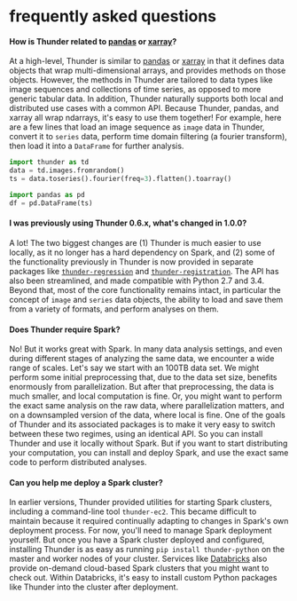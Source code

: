 # frequently asked questions

#### How is Thunder related to [pandas](https://github.com/pydata/pandas) or [xarray](https://github.com/pydata/xarray)?

At a high-level, Thunder is similar to [pandas](https://github.com/pydata/pandas) or [xarray](https://github.com/pydata/xarray) in that it defines data objects that wrap multi-dimensional arrays, and provides methods on those objects. However, the methods in Thunder are tailored to data types like image sequences and collections of time series, as opposed to more generic tabular data. In addition, Thunder naturally supports both local and distributed use cases with a common API. Because Thunder, pandas, and xarray all wrap ndarrays, it's easy to use them together! For example, here are a few lines that load an image sequence as `image` data in Thunder, convert it to `series` data, perform time domain filtering (a fourier transform), then load it into a `DataFrame` for further analysis.

```python
import thunder as td
data = td.images.fromrandom()
ts = data.toseries().fourier(freq=3).flatten().toarray()

import pandas as pd
df = pd.DataFrame(ts)
```

#### I was previously using Thunder 0.6.x, what's changed in 1.0.0?

A lot! The two biggest changes are (1) Thunder is much easier to use locally, as it no longer has a hard dependency on Spark, and (2) some of the functionality previously in Thunder is now provided in separate packages like [`thunder-regression`](https://github.com/thunder-project/thunder-regression) and [`thunder-registration`](https://github.com/thunder-project/thunder-registration). The API has also been streamlined, and made compatible with Python 2.7 and 3.4. Beyond that, most of the core functionality remains intact, in particular the concept of `image` and `series` data objects, the ability to load and save them from a variety of formats, and perform analyses on them.

#### Does Thunder require Spark?

No! But it works great with Spark. In many data analysis settings, and even during different stages of analyzing the same data, we encounter a wide range of scales. Let's say we start with an 100TB data set. We might perform some initial preprocessing that, due to the data set size, benefits enormously from parallelization. But after that preprocessing, the data is much smaller, and local computation is fine. Or, you might want to perform the exact same analysis on the raw data, where parallelization matters, and on a downsampled version of the data, where local is fine. One of the goals of Thunder and its associated packages is to make it very easy to switch between these two regimes, using an identical API. So you can install Thunder and use it locally without Spark. But if you want to start distributing your computation, you can install and deploy Spark, and use the exact same code to perform distributed analyses.

#### Can you help me deploy a Spark cluster?

In earlier versions, Thunder provided utilities for starting Spark clusters, including a command-line tool `thunder-ec2`. This became difficult to maintain because it required continually adapting to changes in Spark's own deployment process. For now, you'll need to manage Spark deployment yourself. But once you have a Spark cluster deployed and configured, installing Thunder is as easy as running `pip install thunder-python` on the master and worker nodes of your cluster. Services like [Databricks](https://databricks.com/product/databricks) also provide on-demand cloud-based Spark clusters that you might want to check out. Within Databricks, it's easy to install custom Python packages like Thunder into the cluster after deployment.
